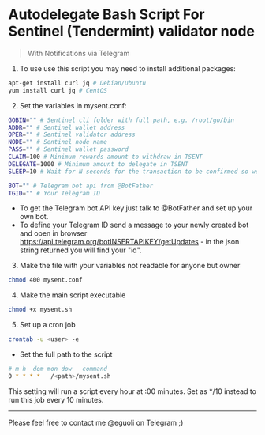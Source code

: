 # Autodelegate Bash Script For Sentinel (Tendermint) validator node
> With Notifications via Telegram

1. To use use this script you may need to install additional packages:

```bash
apt-get install curl jq # Debian/Ubuntu
yum install curl jq # CentOS
```

2. Set the variables in mysent.conf:

```bash
GOBIN="" # Sentinel cli folder with full path, e.g. /root/go/bin
ADDR="" # Sentinel wallet address
OPER="" # Sentinel validator address
NODE="" # Sentinel node name
PASS="" # Sentinel wallet password
CLAIM=100 # Minimum rewards amount to withdraw in TSENT
DELEGATE=1000 # Minimum amount to delegate in TSENT
SLEEP=10 # Wait for N seconds for the transaction to be confirmed so we get an updated balance

BOT="" # Telegram bot api from @BotFather
TGID="" # Your Telegram ID
```
- To get the Telegram bot API key just talk to @BotFather and set up your own bot.
- To define your Telegram ID send a message to your newly created bot and open in browser https://api.telegram.org/botINSERTAPIKEY/getUpdates - in the json string returned you will find your "id".

3. Make the file with your variables not readable for anyone but owner

```bash
chmod 400 mysent.conf
```

4. Make the main script executable

```bash
chmod +x mysent.sh
```

5. Set up a cron job

```bash
crontab -u <user> -e
```

- Set the full path to the script

```bash
# m h  dom mon dow   command
0 * * * *	/<path>/mysent.sh
```
This setting will run a script every hour at :00 minutes. Set as */10 instead to run this job every 10 minutes.

---

Please feel free to contact me @eguoli on Telegram ;)
